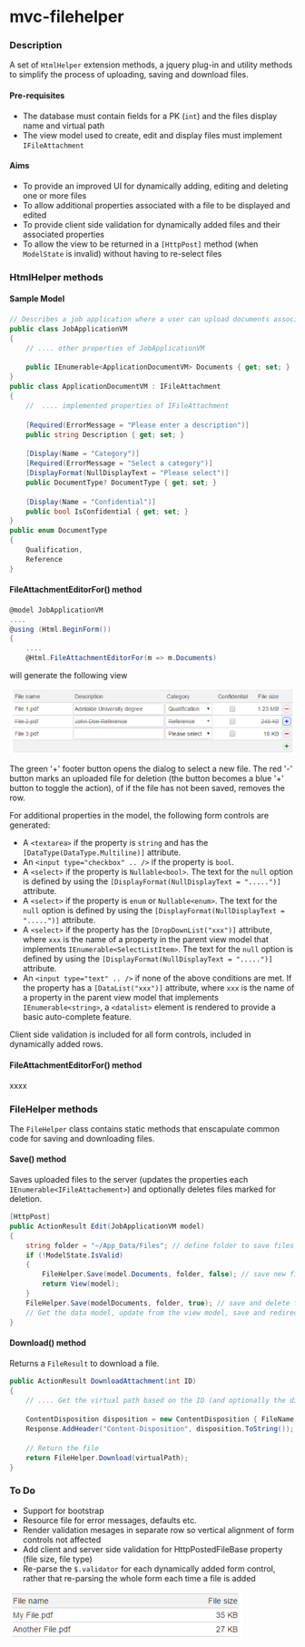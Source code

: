 # mvc-filehelper
### Description
A set of `HtmlHelper` extension methods, a jquery plug-in and utility methods to simplify the process of uploading, saving and download files.

#### Pre-requisites
- The database must contain fields for a PK (`int`) and the files display name and virtual path
- The view model used to create, edit and display files must implement `IFileAttachment`

#### Aims
- To provide an improved UI for dynamically adding, editing and deleting one or more files
- To allow additional properties associated with a file to be displayed and edited
- To provide client side validation for dynamically added files and their associated properties
- To allow the view to be returned in a `[HttpPost]` method (when `ModelState` is invalid) without having to re-select files

### HtmlHelper methods

#### Sample Model

```c#
// Describes a job application where a user can upload documents associated with the application
public class JobApplicationVM
{
    // .... other properties of JobApplicationVM
    
    public IEnumerable<ApplicationDocumentVM> Documents { get; set; }
}
public class ApplicationDocumentVM : IFileAttachment
{
    //  .... implemented properties of IFileAttachment
    
    [Required(ErrorMessage = "Please enter a description")]
    public string Description { get; set; }
    
    [Display(Name = "Category")]
    [Required(ErrorMessage = "Select a category")]
    [DisplayFormat(NullDisplayText = "Please select")]
    public DocumentType? DocumentType { get; set; }
    
    [Display(Name = "Confidential")]
    public bool IsConfidential { get; set; }
}
public enum DocumentType
{
    Qualification,
    Reference
}
```

#### FileAttachmentEditorFor() method

```c#
@model JobApplicationVM
....
@using (Html.BeginForm())
{
    ....
    @Html.FileAttachmentEditorFor(m => m.Documents)
```

will generate the following view

<img src="/Images/file-attachment-edit.png" />

The green '+' footer button opens the dialog to select a new file. The red '-' button marks an uploaded file for deletion (the button becomes a blue '+' button to toggle the action), of if the file has not been saved, removes the row.

For additional properties in the model, the following form controls are generated:
- A `<textarea>` if the property is `string` and has the `[DataType(DataType.Multiline)]` attribute.
- An `<input type="checkbox" .. />` if the property is `bool`.
- A `<select>` if the property is `Nullable<bool>`. The text for the `null` option is defined by using the `[DisplayFormat(NullDisplayText = ".....")]` attribute.
- A `<select>` if the property is `enum` or `Nullable<enum>`. The text for the `null` option is defined by using the `[DisplayFormat(NullDisplayText = ".....")]` attribute.
- A `<select>` if the property has the `[DropDownList("xxx")]` attribute, where `xxx` is the name of a property in the parent view model that implements `IEnumerable<SelectListItem>`. The text for the `null` option is defined by using the `[DisplayFormat(NullDisplayText = ".....")]` attribute.
- An `<input type="text" .. />` if none of the above conditions are met. If the property has a `[DataList("xxx")]` attribute, where `xxx` is the name of a property in the parent view model that implements `IEnumerable<string>`, a `<datalist>` element is rendered to provide a basic auto-complete feature.

Client side validation is included for all form controls, included in dynamically added rows.

#### FileAttachmentEditorFor() method

xxxx

### FileHelper methods

The `FileHelper` class contains static methods that enscapulate common code for saving and downloading files.

#### Save() method

Saves uploaded files to the server (updates the properties each `IEnumerable<IFileAttachement>`) and optionally deletes files marked for deletion.

```c#
[HttpPost]
public ActionResult Edit(JobApplicationVM model)
{
    string folder = "~/App_Data/Files"; // define folder to save files
    if (!ModelState.IsValid)
    {
        FileHelper.Save(model.Documents, folder, false); // save new files only
        return View(model);
    }      
    FileHelper.Save(modelDocuments, folder, true); // save and delete files
    // Get the data model, update from the view model, save and redirect
}
```

#### Download() method

Returns a `FileResult` to download a file.

```c#
public ActionResult DownloadAttachment(int ID)
{
    // .... Get the virtual path based on the ID (and optionally the display name if setting the ContentDisposition) 
    
    ContentDisposition disposition = new ContentDisposition { FileName = displayName, Inline = false };
    Response.AddHeader("Content-Disposition", disposition.ToString());
    
    // Return the file
    return FileHelper.Download(virtualPath);
}
```

### To Do
- Support for bootstrap
- Resource file for error messages, defaults etc.
- Render validation mesages in separate row so vertical alignment of form controls not affected
- Add client and server side validation for HttpPostedFileBase property (file size, file type)
- Re-parse the `$.validator` for each dynamically added form control, rather that re-parsing the whole form each time a file is added



<img src="/Images/file-attachment-display.png" />



